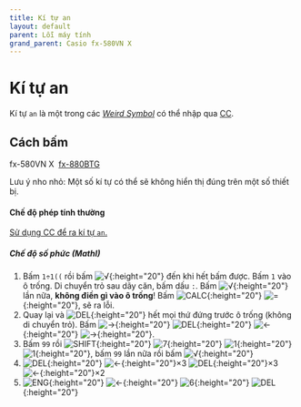 ```yaml
---
title: Kí tự an
layout: default
parent: Lỗi máy tính
grand_parent: Casio fx-580VN X
---
```


# Kí tự an
Kí tự `an` là một trong các [*Weird Symbol*](/thu-vien-ma-tran/docs/fx580vnx/loi-may-tinh/ws.html) có thể nhập qua [CC](/thu-vien-ma-tran/docs/fx580vnx/loi-may-tinh/cc.html).

## Cách bấm
fx-580VN X&nbsp; [fx-880BTG](/thu-vien-ma-tran/docs/fx880btg/loi-may-tinh/ki-tu-an.html#cách-bấm)

Lưu ý nho nhỏ: Một số kí tự có thể sẽ không hiển thị đúng trên một số thiết bị.

#### Chế độ phép tính thường
[Sử dụng CC để ra kí tự `an`.](/thu-vien-ma-tran/docs/fx580vnx/loi-may-tinh/ws.html#cách-bấm)

##### Chế độ số phức (MathI)
1. Bấm `1÷1((` rồi bấm ![√]{:height="20"} đến khi hết bấm được. Bấm `1` vào ô trống. Di chuyển trỏ sau dãy căn, bấm dấu `:`. Bấm ![√]{:height="20"} lần nữa, **không điền gì vào ô trống**! Bấm ![CALC]{:height="20"} ![=]{:height="20"}, sẽ ra lỗi.
2. Quay lại và ![DEL]{:height="20"} hết mọi thứ đứng trước ô trống (không di chuyển trỏ). Bấm ![→]{:height="20"} ![DEL]{:height="20"} ![←]{:height="20"} ![→]{:height="20"}.
3. Bấm `99` rồi ![SHIFT]{:height="20"} ![7]{:height="20"} ![1]{:height="20"} ![1]{:height="20"}, bấm `99` lần nữa rồi bấm ![√]{:height="20"}
4. ![DEL]{:height="20"} ![←]{:height="20"}×3 ![DEL]{:height="20"}×3 ![←]{:height="20"}×2
5. ![ENG]{:height="20"} ![←]{:height="20"} ![6]{:height="20"} ![DEL]{:height="20"}

[SHIFT]: /thu-vien-ma-tran/images/fx580vnx/shift.png
[MENU]: /thu-vien-ma-tran/images/fx580vnx/menu.png
[←]: /thu-vien-ma-tran/images/fx580vnx/dpad_left.png
[→]: /thu-vien-ma-tran/images/fx580vnx/dpad_right.png
[↓]: /thu-vien-ma-tran/images/fx580vnx/dpad_down.png
[CALC]: /thu-vien-ma-tran/images/fx580vnx/calc.png
[√]: /thu-vien-ma-tran/images/fx580vnx/sqrt.png
[ENG]: /thu-vien-ma-tran/images/fx580vnx/eng.png
[DEL]: /thu-vien-ma-tran/images/fx580vnx/del.png
[AC]: /thu-vien-ma-tran/images/fx580vnx/ac.png
[1]: /thu-vien-ma-tran/images/fx580vnx/1.png
[2]: /thu-vien-ma-tran/images/fx580vnx/2.png
[6]: /thu-vien-ma-tran/images/fx580vnx/6.png
[7]: /thu-vien-ma-tran/images/fx580vnx/7.png
[8]: /thu-vien-ma-tran/images/fx580vnx/8.png
[9]: /thu-vien-ma-tran/images/fx580vnx/9.png
[.]: /thu-vien-ma-tran/images/fx580vnx/decimal.png
[=]: /thu-vien-ma-tran/images/fx580vnx/exec.png
